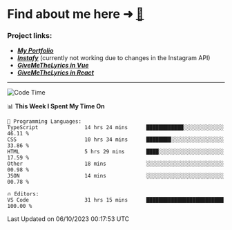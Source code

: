 # Find about me here ➜ [🧑](https://pauabella.dev)

### Project links:
- ***[My Portfolio](https://pauabella.dev)***
- ***[Instafy](https://instafy.me)*** (currently not working due to changes in the Instagram API)
- ***[GiveMeTheLyrics in Vue](https://lyrics.pauabella.dev)***
- ***[GiveMeTheLyrics in React](https://pauabella.dev/GiveMeTheLyrics)***

---
<!--START_SECTION:waka-->
![Code Time](http://img.shields.io/badge/Code%20Time-2%2C531%20hrs%2029%20mins-blue)

📊 **This Week I Spent My Time On** 

```text
💬 Programming Languages: 
TypeScript               14 hrs 24 mins      ████████████░░░░░░░░░░░░░   46.11 % 
CSS                      10 hrs 34 mins      ████████░░░░░░░░░░░░░░░░░   33.86 % 
HTML                     5 hrs 29 mins       ████░░░░░░░░░░░░░░░░░░░░░   17.59 % 
Other                    18 mins             ░░░░░░░░░░░░░░░░░░░░░░░░░   00.98 % 
JSON                     14 mins             ░░░░░░░░░░░░░░░░░░░░░░░░░   00.78 % 

🔥 Editors: 
VS Code                  31 hrs 15 mins      █████████████████████████   100.00 % 
```


 Last Updated on 06/10/2023 00:17:53 UTC
<!--END_SECTION:waka-->
